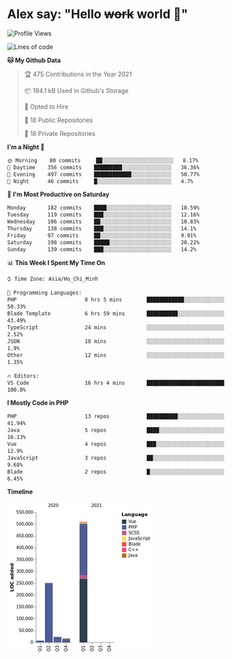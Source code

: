 # Alex say: "Hello ~~work~~ world 🐾"

<!--START_SECTION:waka-->
![Profile Views](http://img.shields.io/badge/Profile%20Views-0-blue)

![Lines of code](https://img.shields.io/badge/From%20Hello%20World%20I%27ve%20Written-807008%20lines%20of%20code-blue)

**🐱 My Github Data** 

> 🏆 475 Contributions in the Year 2021
 > 
> 📦 194.1 kB Used in Github's Storage 
 > 
> 💼 Opted to Hire
 > 
> 📜 18 Public Repositories 
 > 
> 🔑 18 Private Repositories  
 > 
**I'm a Night 🦉** 

```text
🌞 Morning    80 commits     ██░░░░░░░░░░░░░░░░░░░░░░░   8.17% 
🌆 Daytime    356 commits    █████████░░░░░░░░░░░░░░░░   36.36% 
🌃 Evening    497 commits    ████████████░░░░░░░░░░░░░   50.77% 
🌙 Night      46 commits     █░░░░░░░░░░░░░░░░░░░░░░░░   4.7%

```
📅 **I'm Most Productive on Saturday** 

```text
Monday       182 commits    ████░░░░░░░░░░░░░░░░░░░░░   18.59% 
Tuesday      119 commits    ███░░░░░░░░░░░░░░░░░░░░░░   12.16% 
Wednesday    106 commits    ██░░░░░░░░░░░░░░░░░░░░░░░   10.83% 
Thursday     138 commits    ███░░░░░░░░░░░░░░░░░░░░░░   14.1% 
Friday       97 commits     ██░░░░░░░░░░░░░░░░░░░░░░░   9.91% 
Saturday     198 commits    █████░░░░░░░░░░░░░░░░░░░░   20.22% 
Sunday       139 commits    ███░░░░░░░░░░░░░░░░░░░░░░   14.2%

```


📊 **This Week I Spent My Time On** 

```text
⌚︎ Time Zone: Asia/Ho_Chi_Minh

💬 Programming Languages: 
PHP                      8 hrs 5 mins        ████████████░░░░░░░░░░░░░   50.33% 
Blade Template           6 hrs 59 mins       ██████████░░░░░░░░░░░░░░░   43.49% 
TypeScript               24 mins             ░░░░░░░░░░░░░░░░░░░░░░░░░   2.52% 
JSON                     18 mins             ░░░░░░░░░░░░░░░░░░░░░░░░░   1.9% 
Other                    12 mins             ░░░░░░░░░░░░░░░░░░░░░░░░░   1.35%

🔥 Editors: 
VS Code                  16 hrs 4 mins       █████████████████████████   100.0%

```

**I Mostly Code in PHP** 

```text
PHP                      13 repos            ██████████░░░░░░░░░░░░░░░   41.94% 
Java                     5 repos             ████░░░░░░░░░░░░░░░░░░░░░   16.13% 
Vue                      4 repos             ███░░░░░░░░░░░░░░░░░░░░░░   12.9% 
JavaScript               3 repos             ██░░░░░░░░░░░░░░░░░░░░░░░   9.68% 
Blade                    2 repos             █░░░░░░░░░░░░░░░░░░░░░░░░   6.45%

```


**Timeline**

![Chart not found](https://raw.githubusercontent.com/alexzvn/alexzvn/main/charts/bar_graph.png) 


<!--END_SECTION:waka-->
